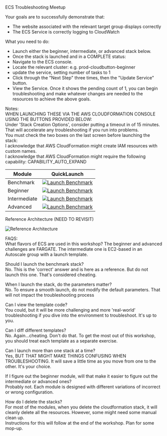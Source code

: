 ECS Troubleshooting Meetup  

Your goals are to successfully demonstrate that:  
* The website associated with the relevant target group displays correctly
* The ECS Service is correctly logging to CloudWatch

What you need to do:  
* Launch either the beginner, intermediate, or advanced stack below. 
* Once the stack is launched and in a COMPLETE status:
* Navigate to the ECS console.
* Locate the relevant cluster: e.g. prod-cloudbutton-beginner 
* update the service, setting number of tasks to 1
* Click through the "Next Step" three times, then the "Update Service" button.
* View the Service.  Once it shows the pending count of 1, you can begin troubleshooting and make whatever changes are needed to the resources to achieve the above goals.

Notes:  
WHEN LAUNCHING THESE VIA THE AWS CLOUDFORMATION CONSOLE USING THE BUTTONS PROVIDED BELOW:  
Under 'Stack Creation Options', consider putting a timeout in of 15 minutes.  That will accelerate any troubleshooting if you run into problems.  
You must check the two boxes on the last screen before launching the stack:  
I acknowledge that AWS CloudFormation might create IAM resources with custom names.  
I acknowledge that AWS CloudFormation might require the following capability: CAPABILITY_AUTO_EXPAND  


|Module          | QuickLaunch |
|----------------|--------------|
|Benchmark| [![Launch Benchmark](https://s3.amazonaws.com/cloudformation-examples/cloudformation-launch-stack.png)](https://console.aws.amazon.com/cloudformation/home?region=us-west-2#/stacks/new?stackName=ecs-meetup-benchmark&templateURL=https://cloudbutton-meetups.s3-us-west-2.amazonaws.com/VPC/CloudFormation/vpc_subnets_create_meetup-ecs-benchmark.yaml)|
|Beginner| [![Launch Benchmark](https://s3.amazonaws.com/cloudformation-examples/cloudformation-launch-stack.png)](https://console.aws.amazon.com/cloudformation/home?region=us-west-2#/stacks/new?stackName=ecs-meetup-beginner&templateURL=https://cloudbutton-meetups.s3-us-west-2.amazonaws.com/VPC/CloudFormation/vpc_subnets_create_meetup-ecs-beginner.yaml)|
|Intermediate| [![Launch Benchmark](https://s3.amazonaws.com/cloudformation-examples/cloudformation-launch-stack.png)](https://console.aws.amazon.com/cloudformation/home?region=us-west-2#/stacks/new?stackName=ecs-meetup-intermediate&templateURL=https://cloudbutton-meetups.s3-us-west-2.amazonaws.com/VPC/CloudFormation/vpc_subnets_create_meetup-ecs-intermediate.yaml)|
|Advanced| [![Launch Benchmark](https://s3.amazonaws.com/cloudformation-examples/cloudformation-launch-stack.png)](https://console.aws.amazon.com/cloudformation/home?region=us-west-2#/stacks/new?stackName=ecs-meetup-advanced&templateURL=https://cloudbutton-meetups.s3-us-west-2.amazonaws.com/VPC/CloudFormation/vpc_subnets_create_meetup-ecs-advanced.yaml)|


Reference Architecture (NEED TO REVISIT)

![Reference Architecture](https://cloudbutton-meetups.s3-us-west-2.amazonaws.com/RefArch/RefArch-ECSMeetup.jpg)


FAQS:  
What flavors of ECS are used in this workshop?
The beginner and advanced challenges are FARGATE.
The intermediate one is EC2-based in an Autoscale group with a launch template.

Should I launch the benchmark stack?  
No.  This is the 'correct' answer and is here as a reference.  But do not launch this one.  That's considered cheating.

When I launch the stack, do the parameters matter?  
No. To ensure a smooth launch, do not modify the default parameters.  That will not impact the troubleshooting process

Can I view the template code?  
You could, but it will be more challenging and more 'real-world' troubleshooting if you dive into the environment to troubleshoot.  It's up to you.

Can I diff different templates?  
No.  Again...cheating.  Don't do that. To get the most out of this workshop, you should treat each template as a separate exercise.

Can I launch more than one stack at a time?  
Yes, BUT THAT MIGHT MAKE THINGS CONFUSING WHEN TROUBLESHOOTING.  It will save a little time as you move from one to the other.  It's your choice.

If I figure out the beginner module, will that make it easier to figure out the intermediate or advanced ones?  
Probably not.  Each module is designed with different variations of incorrect or wrong configuration.

How do I delete the stacks?  
For most of the modules, when you delete the cloudformation stack, it will cleanly delete all the resources.  However, some might need some manual clean up.  
Instructions for this will follow at the end of the workshop.  Plan for some mop-up.


